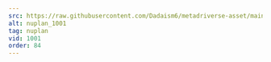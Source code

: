 ```yaml
---
src: https://raw.githubusercontent.com/Dadaism6/metadriverse-asset/main/script-nuplan-output-newcompressed/nuplan_1001.mp4
alt: nuplan_1001
tag: nuplan
vid: 1001
order: 84
---
```

